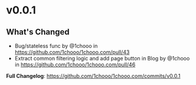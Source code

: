 # v0.0.1

## What's Changed
* Bug/stateless func by @1chooo in https://github.com/1chooo/1chooo.com/pull/43
* Extract common filtering logic and add page button in Blog by @1chooo in https://github.com/1chooo/1chooo.com/pull/46


**Full Changelog**: https://github.com/1chooo/1chooo.com/commits/v0.0.1